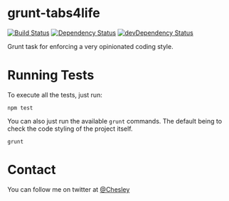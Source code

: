 # grunt-tabs4life

[![Build Status](https://travis-ci.org/chesleybrown/grunt-tabs4life.svg?branch=master)](https://travis-ci.org/chesleybrown/grunt-tabs4life)
[![Dependency Status](https://david-dm.org/chesleybrown/grunt-tabs4life.svg)](https://david-dm.org/chesleybrown/grunt-tabs4life)
[![devDependency Status](https://david-dm.org/chesleybrown/grunt-tabs4life/dev-status.svg)](https://david-dm.org/chesleybrown/grunt-tabs4life#info=devDependencies)

Grunt task for enforcing a very opinionated coding style.

# Running Tests

To execute all the tests, just run:

```
npm test
```

You can also just run the available `grunt` commands. The default
being to check the code styling of the project itself.

```
grunt
```

# Contact

You can follow me on twitter at [@Chesley](https://twitter.com/Chesley)